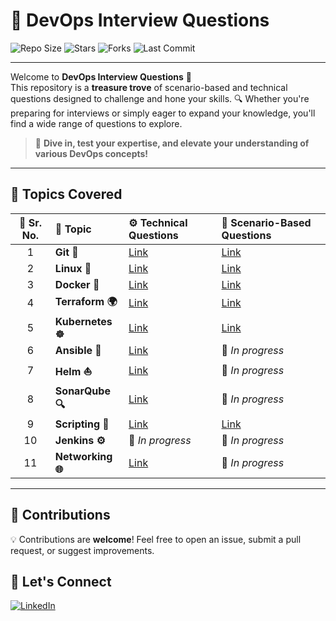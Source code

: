 # 🚀 DevOps Interview Questions

![Repo Size](https://img.shields.io/github/repo-size/pranav278/DevOps_Interview_Questions?style=for-the-badge)
![Stars](https://img.shields.io/github/stars/pranav278/DevOps_Interview_Questions?style=for-the-badge)
![Forks](https://img.shields.io/github/forks/pranav278/DevOps_Interview_Questions?style=for-the-badge)
![Last Commit](https://img.shields.io/github/last-commit/pranav278/DevOps_Interview_Questions?style=for-the-badge)

---

Welcome to **DevOps Interview Questions** 🌟  
This repository is a **treasure trove** of scenario-based and technical questions designed to challenge and hone your skills. 🔍 Whether you're preparing for interviews or simply eager to expand your knowledge, you'll find a wide range of questions to explore.

> 🎯 **Dive in, test your expertise, and elevate your understanding of various DevOps concepts!**

---

## 📘 Topics Covered

| 🔢 Sr. No. | 📌 Topic     | ⚙️ Technical Questions | 🎯 Scenario-Based Questions |
|:--------:|:------------|:----------------------|:---------------------------|
| 1 | **Git 🧬** | [Link](https://github.com/pranav278/DevOps_Interview_Questions/blob/main/Technical%20Based%20%20/Git.md) | [Link](https://github.com/pranav278/DevOps_Interview_Questions/blob/main/Scenario%20Based%20/Git.md) |
| 2 | **Linux 🐧** | [Link](https://github.com/YourGitbuddy/DevOps_Interview_Questions/blob/main/Scenario%20Based%20/Linux.md) | [Link](https://github.com/pranav278/DevOps_Senariao_Based_Questions/blob/9bb42acdcc976e6de908e501ad72e6064eb9caaa/Scenario%20Based%20/Linux.md) |
| 3 | **Docker 🐳** | [Link](https://github.com/pranav-infrabuild/DevOps_Interview_Questions/blob/main/Technical%20Based%20%20/Docker.md) | [Link](https://github.com/pranav278/DevOps_Interview_Questions/blob/df6fe3c93a9563700fc795e220256178488a1100/Scenario%20Based%20/Docker.md) |
| 4 | **Terraform 🌍** | [Link](https://github.com/pranav278/DevOps_Interview_Questions/blob/main/Technical%20Based%20%20/Terraform.md) | [Link](https://github.com/pranav-infrabuild/DevOps_Interview_Questions/blob/main/Scenario%20Based%20/Terraform.md) |
| 5 | **Kubernetes ☸️** | [Link](https://github.com/pranav278/DevOps_Interview_Questions/blob/main/Technical%20Based%20%20/Kubernates.md) | [Link](https://github.com/YourGitbuddy/DevOps_Interview_Questions/blob/main/Scenario%20Based%20/Kubernetes.md) |
| 6 | **Ansible 🔧** | [Link](https://github.com/pranav278/DevOps_Interview_Questions/blob/main/Technical%20Based%20%20/Ansible.md) | 🚧 *In progress* |
| 7 | **Helm ⛵** | [Link](https://github.com/pranav278/DevOps_Interview_Questions/blob/main/Technical%20Based%20%20/Helm.md) | 🚧 *In progress* |
| 8 | **SonarQube 🔍** | [Link](https://github.com/pranav278/DevOps_Interview_Questions/blob/main/Technical%20Based%20%20/Sonarcube.md) | 🚧 *In progress* |
| 9 | **Scripting 📜** | [Link](https://github.com/pranav-infrabuild/DevOps_Interview_Questions/blob/main/Scenario%20Based%20/Scripting.md) | [Link](https://github.com/pranav-infrabuild/DevOps_Interview_Questions/blob/main/Scenario%20Based%20/Scripting.md) |
| 10 | **Jenkins ⚙️** | 🚧 *In progress* | 🚧 *In progress* |
| 11 | **Networking 🌐** | [Link](https://github.com/pranav-infrabuild/DevOps_Interview_Questions/blob/main/Technical%20Based%20%20/Networking.md) | 🚧 *In progress* |

---

## 📣 Contributions

💡 Contributions are **welcome**! Feel free to open an issue, submit a pull request, or suggest improvements.

## 💬 Let's Connect

[![LinkedIn](https://img.shields.io/badge/LinkedIn-Pranav_Nalawade-blue?style=flat-square&logo=linkedin)](https://www.linkedin.com/in/connect-pranav-nalawade)
